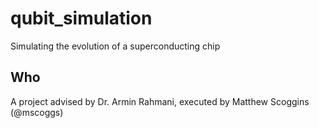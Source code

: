 # qubit_simulation
Simulating the evolution of a superconducting chip

## Who

A project advised by Dr. Armin Rahmani, executed by Matthew Scoggins (@mscoggs)
